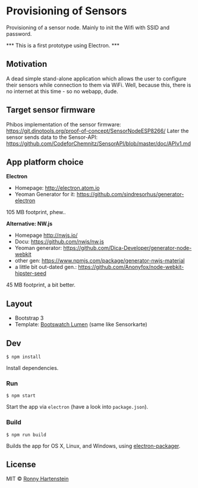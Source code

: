 # Provisioning of Sensors

Provisioning of a sensor node. Mainly to init the Wifi with SSID and password.

*** This is a first prototype using Electron. ***

## Motivation
A dead simple stand-alone application which allows the user to configure their sensors while connection to them via WiFi. Well, because this, there is no internet at this time - so no webapp, dude.

## Target sensor firmware
Phibos implementation of the sensor firmware: https://git.dinotools.org/proof-of-concept/SensorNodeESP8266/
Later the sensor sends data to the Sensor-API: https://github.com/CodeforChemnitz/SensorAPI/blob/master/doc/APIv1.md

## App platform choice

**Electron**
- Homepage: http://electron.atom.io
- Yeoman Generator for it:  https://github.com/sindresorhus/generator-electron

105 MB footprint, phew..

**Alternative: NW.js**
- Homepage http://nwjs.io/
- Docu: https://github.com/nwjs/nw.js
- Yeoman generator: https://github.com/Dica-Developer/generator-node-webkit
- other gen: https://www.npmjs.com/package/generator-nwjs-material
- a little bit out-dated gen.: https://github.com/Anonyfox/node-webkit-hipster-seed

45 MB footprint, a bit better.

## Layout
- Bootstrap 3
- Template: [Bootswatch Lumen](https://bootswatch.com/lumen) (same like Sensorkarte)

## Dev

```
$ npm install
```

Install dependencies.

### Run

```
$ npm start
```

Start the app via `electron` (have a look into `package.json`).

### Build

```
$ npm run build
```

Builds the app for OS X, Linux, and Windows, using [electron-packager](https://github.com/maxogden/electron-packager).


## License

MIT © [Ronny Hartenstein](http://no.homepage.yet)
